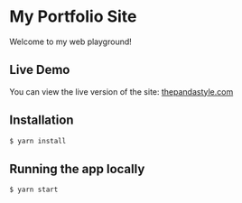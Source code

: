 # My Portfolio Site

Welcome to my web playground!

## Live Demo
You can view the live version of the site: [thepandastyle.com](https://www.thepandastyle.com) 


## Installation
```bash
$ yarn install
```

## Running the app locally
```bash
$ yarn start
```


